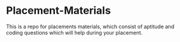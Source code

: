 # Placement-Materials
This is a repo for placements materials, which consist of aptitude and coding questions which will help during your placement.
